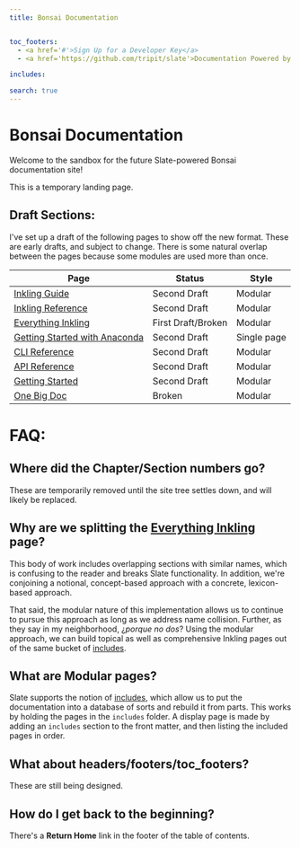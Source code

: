 ```yaml
---
title: Bonsai Documentation


toc_footers:
  - <a href='#'>Sign Up for a Developer Key</a>
  - <a href='https://github.com/tripit/slate'>Documentation Powered by Slate</a>

includes:

search: true
---
```


# Bonsai Documentation

Welcome to the sandbox for the future Slate-powered Bonsai documentation site!

<aside class="notice">
This is a temporary landing page.
</aside>

## Draft Sections:

I've set up a draft of the following pages to show off the new format. These are early drafts, and subject to change. There is some natural overlap between the pages because some modules are used more than once.

Page | Status | Style
-------------- | -------------- | --------------
[Inkling Guide][1] | Second Draft | Modular
[Inkling Reference][2] | Second Draft | Modular
[Everything Inkling][3] | First Draft/Broken | Modular
[Getting Started with Anaconda][4] | Second Draft | Single page
[CLI Reference][5] | Second Draft | Modular
[API Reference][7] | Second Draft | Modular
[Getting Started][8] | Second Draft | Modular
[One Big Doc][9] | Broken | Modular

# FAQ:

## Where did the **Chapter/Section** numbers go?

These are temporarily removed until the site tree settles down, and will likely be replaced.

## Why are we splitting the [Everything Inkling][3] page?

This body of work includes overlapping sections with similar names, which is confusing to the reader and breaks Slate functionality. In addition, we're conjoining a notional, concept-based approach with a concrete, lexicon-based approach.

That said, the modular nature of this implementation allows us to continue to pursue this approach as long as we address name collision. Further, as they say in my neighborhood, ¿_porque no dos_? Using the modular approach, we can build topical as well as comprehensive Inkling pages out of the same bucket of [includes][6].

## What are Modular pages?

Slate supports the notion of [includes][6], which allow us to put the documentation into a database of sorts and rebuild it from parts. This works by holding the pages in the `includes` folder. A display page is made by adding an `includes` section to the front matter, and then listing the included pages in order.

## What about headers/footers/toc_footers?

These are still being designed.

## How do I get back to the beginning?

There's a **Return Home** link in the footer of the table of contents.

[1]: /inkling_guide.html "Inkling Guide"
[2]: /inkling_reference.html "Inkling Reference"
[3]: /inkling_everything.html "Everything Inkling"
[4]: /getting-started-with-anaconda.html "Anaconda CLI instructions"
[5]: /cli_reference.html "CLI Reference"
[6]: https://github.com/lord/slate/wiki/Using-Includes "Using Includes: Slate Documentation"
[7]: /api-reference.html "API Reference"
[8]: /getting_started.html "Getting Started"
[9]: /everything.html "All the docs"
